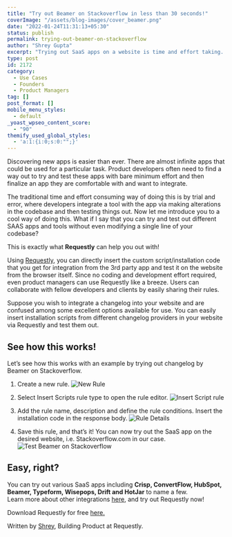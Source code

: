 ```yaml
---
title: "Try out Beamer on Stackoverflow in less than 30 seconds!"
coverImage: "/assets/blog-images/cover_beamer.png"
date: "2022-01-24T11:31:13+05:30"
status: publish
permalink: trying-out-beamer-on-stackoverflow
author: "Shrey Gupta"
excerpt: "Trying out SaaS apps on a website is time and effort taking. Here is how Requestly comes to rescue!"
type: post
id: 2172
category:
  - Use Cases
  - Founders
  - Product Managers
tag: []
post_format: []
mobile_menu_styles:
  - default
_yoast_wpseo_content_score:
  - "90"
themify_used_global_styles:
  - 'a:1:{i:0;s:0:"";}'
---
```


<span class="markdownData">

<span class="tableOfContent">

</span>
<span class="content">

Discovering new apps is easier than ever. There are almost infinite apps that could be used for a particular task. Product developers often need to find a way out to try and test these apps with bare minimum effort and then finalize an app they are comfortable with and want to integrate.

The traditional time and effort consuming way of doing this is by trial and error, where developers integrate a tool with the app via making alterations in the codebase and then testing things out. Now let me introduce you to a cool way of doing this. What if I say that you can try and test out different SAAS apps and tools without even modifying a single line of your codebase?

This is exactly what **Requestly** can help you out with!

Using [Requestly](https://requestly.io/), you can directly insert the custom script/installation code that you get for integration from the 3rd party app and test it on the website from the browser itself. Since no coding and development effort required, even product managers can use Requestly like a breeze. Users can collaborate with fellow developers and clients by easily sharing their rules.

Suppose you wish to integrate a changelog into your website and are confused among some excellent options available for use. You can easily insert installation scripts from different changelog providers in your website via Requestly and test them out.

## See how this works!

Let’s see how this works with an example by trying out changelog by Beamer on Stackoverflow.

1.  Create a new rule.
    ![New Rule](/assets/blog-images/new_rule.png)

2.  Select Insert Scripts rule type to open the rule editor.
    ![Insert Script rule](/assets/blog-images/insert_script.png)

3.  Add the rule name, description and define the rule conditions. Insert the installation code in the response body.
    ![Rule Details](/assets/blog-images/trying_beamer_snippet.png)

4.  Save this rule, and that’s it!
    You can now try out the SaaS app on the desired website, i.e. Stackoverflow.com in our case.
    ![Test Beamer on Stackoverflow](/assets/blog-images/beamer_on_stackoverflow.png)

## Easy, right?

You can try out various SaaS apps including **Crisp, ConvertFlow, HubSpot, Beamer, Typeform, Wisepops, Drift and HotJar** to name a few.
<br>Learn more about other integrations [here](https://requestly.io/blog/), and try out Requestly now!

Download Requestly for free [here.](https://requestly.io/downloads/)

Written by [Shrey](https://www.linkedin.com/in/gupta-shrey/), Building Product at Requestly.
</span>
</span>
